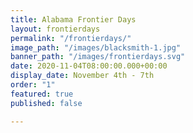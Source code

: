 ```yaml
---
title: Alabama Frontier Days
layout: frontierdays
permalink: "/frontierdays/"
image_path: "/images/blacksmith-1.jpg"
banner_path: "/images/frontierdays.svg"
date: 2020-11-04T08:00:00.000+00:00
display_date: November 4th - 7th
order: "1"
featured: true
published: false

---
```

